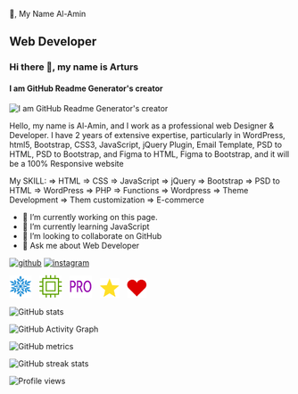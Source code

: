  👋, My Name Al-Amin
## Web Developer

### Hi there 👋, my name is Arturs
#### I am GitHub Readme Generator's creator
![I am GitHub Readme Generator's creator](https://scontent.fdac14-1.fna.fbcdn.net/v/t39.30808-6/352360865_741590107762128_4946952940908062175_n.jpg?_nc_cat=101&ccb=1-7&_nc_sid=19026a&_nc_eui2=AeGyJJwzOsUCfYKNqKKuCgM7okKtbuknxPeiQq1u6SfE95ToiCf3BRqkO4dvOEeKq0hLZI49ozINUgag4JFSqkqn&_nc_ohc=4Nu7ipbAqzIAX_rk5q4&_nc_ht=scontent.fdac14-1.fna&oh=00_AfBDn37NCmDpdrAUQN-EgaQh6e7pf6bPDujI41PQgCJtPg&oe=6489A644)


Hello, my name is Al-Amin, and I work as a professional web Designer & Developer. I have 2 years of extensive expertise, particularly in WordPress, html5, Bootstrap, CSS3, JavaScript, jQuery Plugin, Email Template, PSD to HTML, PSD to Bootstrap, and Figma to HTML, Figma to Bootstrap, and it will be a 100% Responsive website

My SKILL:
=> HTML
=> CSS
=> JavaScript
=> jQuery
=> Bootstrap
=> PSD to HTML
=> WordPress 
=> PHP
=> Functions
=> Wordpress
=> Theme Development 
=> Them customization
=> E-commerce

- 🔭 I’m currently working on this page. 
- 🌱 I’m currently learning JavaScript  
- 👯 I’m looking to collaborate on GitHub  
- 💬 Ask me about Web Developer  



[<img src='https://cdn.jsdelivr.net/npm/simple-icons@3.0.1/icons/github.svg' alt='github' height='40'>](https://github.com/marshalalamin)  [<img src='https://cdn.jsdelivr.net/npm/simple-icons@3.0.1/icons/instagram.svg' alt='instagram' height='40'>](https://www.instagram.com/wdalamin055/)  

<a href='https://archiveprogram.github.com/'><img src='https://raw.githubusercontent.com/acervenky/animated-github-badges/master/assets/acbadge.gif' width='40' height='40'></a> <a href='https://docs.github.com/en/developers'><img src='https://raw.githubusercontent.com/acervenky/animated-github-badges/master/assets/devbadge.gif' width='40' height='40'></a> <a href='https://github.com/pricing'><img src='https://raw.githubusercontent.com/acervenky/animated-github-badges/master/assets/pro.gif' width='40' height='40'></a> <a href='https://stars.github.com/'><img src='https://raw.githubusercontent.com/acervenky/animated-github-badges/master/assets/starbadge.gif' width='35' height='35'></a> <a href='https://docs.github.com/en/github/supporting-the-open-source-community-with-github-sponsors'><img src='https://raw.githubusercontent.com/acervenky/animated-github-badges/master/assets/sponsorbadge.gif' width='35' height='35'></a> 

![GitHub stats](https://github-readme-stats.vercel.app/api?username=marshalalamin&show_icons=true)  

![GitHub Activity Graph](https://activity-graph.herokuapp.com/graph?username=marshalalamin)  

![GitHub metrics](https://metrics.lecoq.io/marshalalamin)  

![GitHub streak stats](https://streak-stats.demolab.com/?user=marshalalamin)  

![Profile views](https://gpvc.arturio.dev/marshalalamin)  
